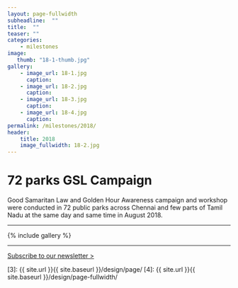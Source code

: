 ```yaml
---
layout: page-fullwidth
subheadline:  ""
title:  ""
teaser: ""
categories:
    - milestones
image:
   thumb: "18-1-thumb.jpg"
gallery:
    - image_url: 18-1.jpg
      caption: 
    - image_url: 18-2.jpg
      caption: 
    - image_url: 18-3.jpg
      caption: 
    - image_url: 18-4.jpg
      caption: 
permalink: /milestones/2018/
header:
    title: 2018
    image_fullwidth: 18-2.jpg
---
```

# 72 parks GSL Campaign

Good Samaritan Law and Golden Hour Awareness campaign and workshop were conducted in 72 public parks across Chennai and few parts of Tamil Nadu at the same day and same time in August 2018.<br>

<hr>

{% include gallery %}

<hr>

<a class="radius button small" href="https://forms.gle/9n5TKAfcby4JceYN9">Subscribe to our newsletter > </a>


 [1]: http://foundation.zurb.com/docs/components/clearing.html
 [2]: http://foundation.zurb.com/docs/components/block_grid.html
 [3]: {{ site.url }}{{ site.baseurl }}/design/page/
 [4]: {{ site.url }}{{ site.baseurl }}/design/page-fullwidth/
